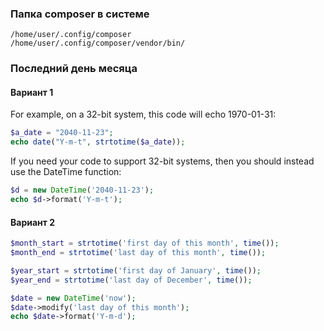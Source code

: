 ### Папка composer в системе

```
/home/user/.config/composer
/home/user/.config/composer/vendor/bin/
```

### Последний день месяца

#### Вариант 1

For example, on a 32-bit system, this code will echo 1970-01-31:

```php
$a_date = "2040-11-23";
echo date("Y-m-t", strtotime($a_date));
```

If you need your code to support 32-bit systems, then you should instead use the DateTime function:

```php
$d = new DateTime('2040-11-23'); 
echo $d->format('Y-m-t');
```

#### Вариант 2

```php
$month_start = strtotime('first day of this month', time());
$month_end = strtotime('last day of this month', time());

$year_start = strtotime('first day of January', time());
$year_end = strtotime('last day of December', time());
```

```php
$date = new DateTime('now');
$date->modify('last day of this month');
echo $date->format('Y-m-d');
```

